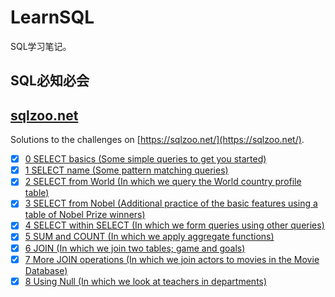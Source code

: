 # LearnSQL

SQL学习笔记。

## SQL必知必会

## [sqlzoo.net](sqlzoo)

Solutions to the challenges on [https://sqlzoo.net/](https://sqlzoo.net/).

- [x] [0 SELECT basics (Some simple queries to get you started)](sqlzoo/0-SELECT-basics.md)
- [x] [1 SELECT name (Some pattern matching queries)](sqlzoo/1-SELECT-name.md)
- [x] [2 SELECT from World (In which we query the World country profile table)](sqlzoo/2-SELECT-from-World.md)
- [x] [3 SELECT from Nobel (Additional practice of the basic features using a table of Nobel Prize winners)](sqlzoo/3-SELECT-from-Nobel.md)
- [x] [4 SELECT within SELECT (In which we form queries using other queries)](sqlzoo/4-SELECT-within-SELECT.md)
- [x] [5 SUM and COUNT (In which we apply aggregate functions)](sqlzoo/5-SUM-and-COUNT.md)
- [x] [6 JOIN (In which we join two tables; game and goals)](sqlzoo/6-JOIN.md)
- [x] [7 More JOIN operations (In which we join actors to movies in the Movie Database)](sqlzoo/7-More-JOIN-operations.md)
- [x] [8 Using Null (In which we look at teachers in departments)](sqlzoo/8-Using-Null.md)